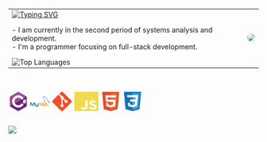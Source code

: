 <table>
  <tr>
    <td>
      <a href="https://git.io/typing-svg">
        <img src="https://readme-typing-svg.demolab.com?font=Fira+Code&pause=1000&color=F74C6AFF&random=false&width=499&height=40&lines=Hey%2F+I'm+Maíra.+I'm+into+computer+stuff." alt="Typing SVG" />
      </a>
      <p>
        - I am currently in the second period of systems analysis and development.<br>
        - I'm a programmer focusing on full-stack development.
      </p>
      <img src="https://github-readme-stats.vercel.app/api/top-langs/?username=mairamendes&layout=compact&theme=dracula" alt="Top Languages" width="300">
    </td>
    <td>
      <img src="[https://imgur.com/a/zl4PO4Q](https://imgur.com/a/zl4PO4Q)" width="150" style="border-radius: 50%;">
    </td>
  </tr>
</table>


##

<div style="display: inline_block"><br>
  <img align="center" alt="Csharp" height="40" width="40" src="https://raw.githubusercontent.com/devicons/devicon/master/icons/csharp/csharp-original.svg">
  <img align="center" alt="MySQL" height="40" width="40" src="https://github.com/devicons/devicon/blob/master/icons/mysql/mysql-original-wordmark.svg">
  <img align="center" alt="Git" height="40" width="40" src="https://raw.githubusercontent.com/devicons/devicon/master/icons/git/git-original.svg">
  <img align="center" alt="Javascript" height="40" width="50" src="https://raw.githubusercontent.com/devicons/devicon/master/icons/javascript/javascript-plain.svg">
  <img align="center" alt="HTML" height="40" width="40" src="https://raw.githubusercontent.com/devicons/devicon/master/icons/html5/html5-original.svg">
  <img align="center" alt="CSS" height="40" width="40" src="https://raw.githubusercontent.com/devicons/devicon/master/icons/css3/css3-original.svg">
</div>  

##

<div>
  <a href="https://www.linkedin.com/in/mairamendes" target="_blank"><img src="https://img.shields.io/badge/-LinkedIn-%230077B5?style=for-the-badge&logo=linkedin&logoColor=white" target="_blank"></a> 
</div>

